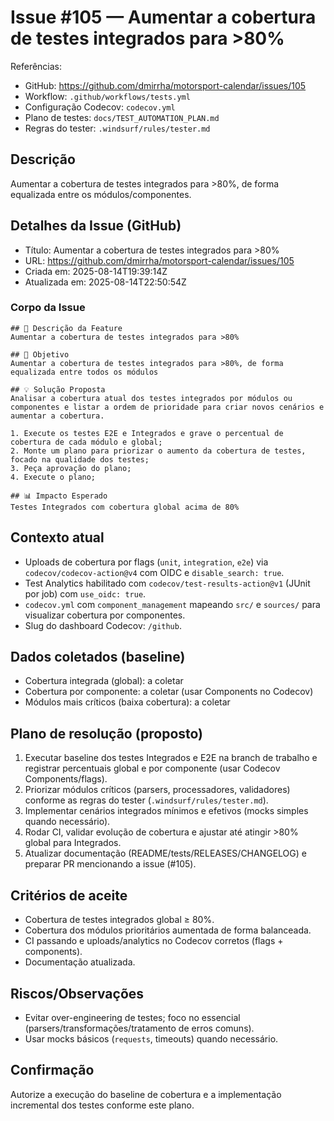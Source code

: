 # Issue #105 — Aumentar a cobertura de testes integrados para >80%

Referências:
- GitHub: https://github.com/dmirrha/motorsport-calendar/issues/105
- Workflow: `.github/workflows/tests.yml`
- Configuração Codecov: `codecov.yml`
- Plano de testes: `docs/TEST_AUTOMATION_PLAN.md`
- Regras do tester: `.windsurf/rules/tester.md`

## Descrição
Aumentar a cobertura de testes integrados para >80%, de forma equalizada entre os módulos/componentes.

## Detalhes da Issue (GitHub)
- Título: Aumentar a cobertura de testes integrados para >80%
- URL: https://github.com/dmirrha/motorsport-calendar/issues/105
- Criada em: 2025-08-14T19:39:14Z
- Atualizada em: 2025-08-14T22:50:54Z

### Corpo da Issue
```
## 🚀 Descrição da Feature
Aumentar a cobertura de testes integrados para >80%

## 📌 Objetivo
Aumentar a cobertura de testes integrados para >80%, de forma equalizada entre todos os módulos

## 💡 Solução Proposta
Analisar a cobertura atual dos testes integrados por módulos ou componentes e listar a ordem de prioridade para criar novos cenários e aumentar a cobertura.

1. Execute os testes E2E e Integrados e grave o percentual de cobertura de cada módulo e global;
2. Monte um plano para priorizar o aumento da cobertura de testes, focado na qualidade dos testes;
3. Peça aprovação do plano;
4. Execute o plano;

## 📊 Impacto Esperado
Testes Integrados com cobertura global acima de 80%
```

## Contexto atual
- Uploads de cobertura por flags (`unit`, `integration`, `e2e`) via `codecov/codecov-action@v4` com OIDC e `disable_search: true`.
- Test Analytics habilitado com `codecov/test-results-action@v1` (JUnit por job) com `use_oidc: true`.
- `codecov.yml` com `component_management` mapeando `src/` e `sources/` para visualizar cobertura por componentes.
- Slug do dashboard Codecov: `/github`.

## Dados coletados (baseline)
- Cobertura integrada (global): a coletar
- Cobertura por componente: a coletar (usar Components no Codecov)
- Módulos mais críticos (baixa cobertura): a coletar

## Plano de resolução (proposto)
1) Executar baseline dos testes Integrados e E2E na branch de trabalho e registrar percentuais global e por componente (usar Codecov Components/flags).
2) Priorizar módulos críticos (parsers, processadores, validadores) conforme as regras do tester (`.windsurf/rules/tester.md`).
3) Implementar cenários integrados mínimos e efetivos (mocks simples quando necessário).
4) Rodar CI, validar evolução de cobertura e ajustar até atingir >80% global para Integrados.
5) Atualizar documentação (README/tests/RELEASES/CHANGELOG) e preparar PR mencionando a issue (#105).

## Critérios de aceite
- Cobertura de testes integrados global ≥ 80%.
- Cobertura dos módulos prioritários aumentada de forma balanceada.
- CI passando e uploads/analytics no Codecov corretos (flags + components).
- Documentação atualizada.

## Riscos/Observações
- Evitar over-engineering de testes; foco no essencial (parsers/transformações/tratamento de erros comuns).
- Usar mocks básicos (`requests`, timeouts) quando necessário.

## Confirmação
Autorize a execução do baseline de cobertura e a implementação incremental dos testes conforme este plano.
